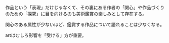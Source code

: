 作品という「表現」だけじゃなくて、その裏にある作者の「関心」や作品づくりのための「探究」に目を向けるのも美術鑑賞の楽しみとして存在する。

関心のある属性が少ないほど、鑑賞する作品について語れることは少なくなる。

artはむしろ影響を「受ける」方が重要。

